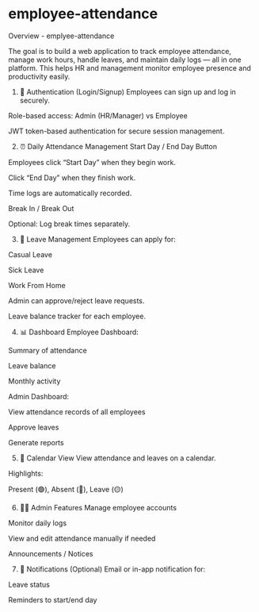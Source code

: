 # employee-attendance


Overview - emplyee-attendance 

The goal is to build a web application to track employee attendance, manage work hours, handle leaves, and maintain daily logs — all in one platform. This helps HR and management monitor employee presence and productivity easily.


1. 🔐 Authentication (Login/Signup)
Employees can sign up and log in securely.

Role-based access: Admin (HR/Manager) vs Employee

JWT token-based authentication for secure session management.



2. ⏰ Daily Attendance Management
Start Day / End Day Button

Employees click “Start Day” when they begin work.

Click “End Day” when they finish work.

Time logs are automatically recorded.

Break In / Break Out

Optional: Log break times separately.



3. 📅 Leave Management
Employees can apply for:

Casual Leave

Sick Leave

Work From Home

Admin can approve/reject leave requests.

Leave balance tracker for each employee.





4. 📊 Dashboard
Employee Dashboard:

Summary of attendance

Leave balance

Monthly activity

Admin Dashboard:

View attendance records of all employees

Approve leaves

Generate reports





5. 📅 Calendar View
View attendance and leaves on a calendar.

Highlights:

Present (🟢), Absent (🔴), Leave (🟡)


6. 👨‍💼 Admin Features
Manage employee accounts

Monitor daily logs

View and edit attendance manually if needed

Announcements / Notices



7. 🔔 Notifications (Optional)
Email or in-app notification for:

Leave status

Reminders to start/end day



